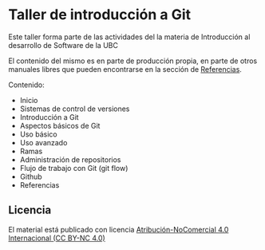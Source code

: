 # Taller de introducción a Git


Este taller forma parte de las actividades del la materia de Introducción al desarrollo de Software de la UBC

El contenido del mismo es en parte de producción propia, en parte de otros
manuales libres que pueden encontrarse en la sección de [Referencias](docs/referencias.md).

Contenido:

- Inicio
- Sistemas de control de versiones
- Introducción a Git
- Aspectos básicos de Git
- Uso básico
- Uso avanzado
- Ramas
- Administración de repositorios
- Flujo de trabajo con Git (git flow)
- Github
- Referencias


## Licencia

El material está publicado con licencia [Atribución-NoComercial 4.0 Internacional (CC BY-NC 4.0)](https://creativecommons.org/licenses/by-nc/4.0/deed.es)


